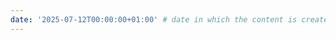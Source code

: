 ```yaml
---
date: '2025-07-12T00:00:00+01:00' # date in which the content is created - defaults to "today"
---
```

